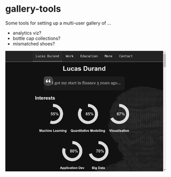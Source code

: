 # gallery-tools
Some tools for setting up a multi-user gallery of ... 

- analytics viz?
- bottle cap collections?
- mismatched shoes?

![screenshot](my_website.png)
